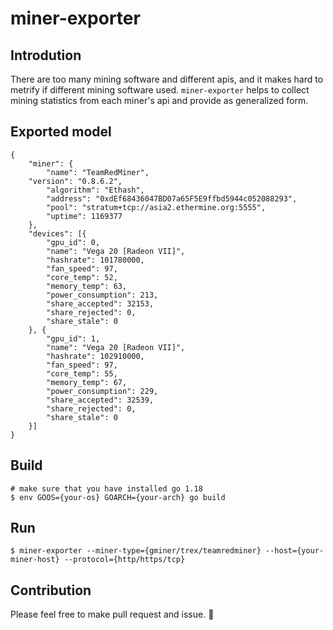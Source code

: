 # miner-exporter

## Introdution
There are too many mining software and different apis, and it makes hard to metrify if different mining software used.
`miner-exporter` helps to collect mining statistics from each miner's api and provide as generalized form.

## Exported model
```
{
	"miner": {
		"name": "TeamRedMiner",
    "version": "0.8.6.2",
		"algorithm": "Ethash",
		"address": "0xdEf68436047BD07a65F5E9ffbd5944c052088293",
		"pool": "stratum+tcp://asia2.ethermine.org:5555",
		"uptime": 1169377
	},
	"devices": [{
		"gpu_id": 0,
		"name": "Vega 20 [Radeon VII]",
		"hashrate": 101780000,
		"fan_speed": 97,
		"core_temp": 52,
		"memory_temp": 63,
		"power_consumption": 213,
		"share_accepted": 32153,
		"share_rejected": 0,
		"share_stale": 0
	}, {
		"gpu_id": 1,
		"name": "Vega 20 [Radeon VII]",
		"hashrate": 102910000,
		"fan_speed": 97,
		"core_temp": 55,
		"memory_temp": 67,
		"power_consumption": 229,
		"share_accepted": 32539,
		"share_rejected": 0,
		"share_stale": 0
	}]
}
```

## Build
```
# make sure that you have installed go 1.18
$ env GOOS={your-os} GOARCH={your-arch} go build
```

## Run
```
$ miner-exporter --miner-type={gminer/trex/teamredminer} --host={your-miner-host} --protocol={http/https/tcp}
```

## Contribution
Please feel free to make pull request and issue. 🙂
